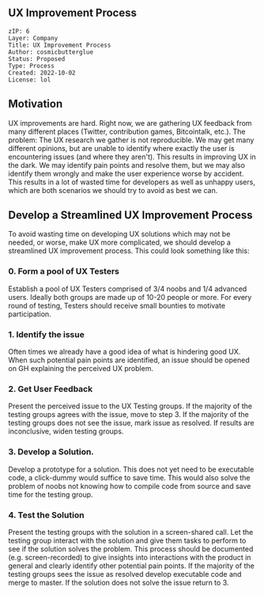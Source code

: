 ## UX Improvement Process

```
zIP: 6
Layer: Company
Title: UX Improvement Process
Author: cosmicbutterglue
Status: Proposed
Type: Process
Created: 2022-10-02
License: lol
```
## Motivation

UX improvements are hard. Right now, we are gathering UX feedback from many different places (Twitter, contribution games, Bitcointalk, etc.). The problem: The UX research we gather is not reproducible. We may get many different opinions, but are unable to identify where exactly the user is encountering issues (and where they aren't). This results in improving UX in the dark. We may identify pain points and resolve them, but we may also identify them wrongly and make the user experience worse by accident. This results in a lot of wasted time for developers as well as unhappy users, which are both scenarios we should try to avoid as best we can.

## Develop a Streamlined UX Improvement Process

To avoid wasting time on developing UX solutions which may not be needed, or worse, make UX more complicated, we should develop a streamlined UX improvement process. This could look something like this:

### 0. Form a pool of UX Testers

Establish a pool of UX Testers comprised of 3/4 noobs and 1/4 advanced users. Ideally both groups are made up of 10-20 people or more. For every round of testing, Testers should receive small bounties to motivate participation.

### 1. Identify the issue

Often times we already have a good idea of what is hindering good UX. When such potential pain points are identified, an issue should be opened on GH explaining the perceived UX problem. 

### 2. Get User Feedback

Present the perceived issue to the UX Testing groups. If the majority of the testing groups agrees with the issue, move to step 3. If the majority of the testing groups does not see the issue, mark issue as resolved. If results are inconclusive, widen testing groups.

### 3. Develop a Solution.

Develop a prototype for a solution. This does not yet need to be executable code, a click-dummy would suffice to save time. This would also solve the problem of noobs not knowing how to compile code from source and save time for the testing group.

### 4. Test the Solution

Present the testing groups with the solution in a screen-shared call. Let the testing group interact with the solution and give them tasks to perform to see if the solution solves the problem. This process should be documented (e.g. screen-recorded) to give insights into interactions with the product in general and clearly identify other potential pain points. If the majority of the testing groups sees the issue as resolved develop executable code and merge to master. If the solution does not solve the issue return to 3.
